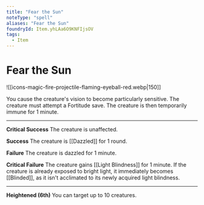 ```yaml
---
title: "Fear the Sun"
noteType: "spell"
aliases: "Fear the Sun"
foundryId: Item.yhLAa6O9KNFIjsOV
tags:
  - Item
---
```


# Fear the Sun
![[icons-magic-fire-projectile-flaming-eyeball-red.webp|150]]

You cause the creature's vision to become particularly sensitive. The creature must attempt a Fortitude save. The creature is then temporarily immune for 1 minute.

* * *

**Critical Success** The creature is unaffected.

**Success** The creature is [[Dazzled]] for 1 round.

**Failure** The creature is dazzled for 1 minute.

**Critical Failure** The creature gains [[Light Blindness]] for 1 minute. If the creature is already exposed to bright light, it immediately becomes [[Blinded]], as it isn't acclimated to its newly acquired light blindness.

* * *

**Heightened (6th)** You can target up to 10 creatures.
